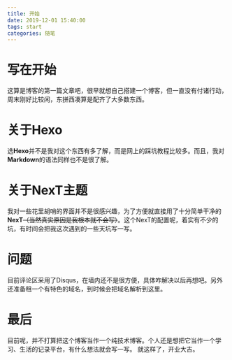```yaml
---
title: 开始
date: 2019-12-01 15:40:00
tags: start
categories: 随笔
---
```


# 写在开始
这算是博客的第一篇文章吧，很早就想自己搭建一个博客，但一直没有付诸行动，周末刚好比较闲，东拼西凑算是配齐了大多数东西。
<!-- more -->
# 关于Hexo
选**Hexo**并不是我对这个东西有多了解，而是网上的踩坑教程比较多。而且，我对**Markdown**的语法同样也不是很了解。
# 关于NexT主题
我对一些花里胡哨的界面并不是很感兴趣，为了方便就直接用了十分简单干净的**NexT**~~（当然真实原因是我根本就不会写）~~。这个NexT的配置呢，着实有不少的坑，有时间会把我这次遇到的一些天坑写一写。
# 问题
目前评论区采用了Disqus，在墙内还不是很方便，具体咋解决以后再想吧。另外还准备租一个有特色的域名，到时候会把域名解析到这里。
# 最后
目前呢，并不打算把这个博客当作一个纯技术博客。个人还是想把它当作一个学习、生活的记录平台，有什么想法就会写一写。
就这样了，开业大吉。
